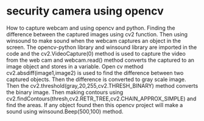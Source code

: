 # security camera using opencv
  How to capture webcam and using opencv and python. Finding the difference between the captured images using cv2 function. Then using winsound to make sound when the webcam captures an object in the screen.  The opencv-python library and winsound library are imported in the code and the cv2.VideoCapture(0) method is used to capture the video from the web cam and webcam.read() method converts the captured to an image object and stores in a variable.  Open cv method cv2.absdiff(image1,image2) is used to find the difference between two captured objects. Then the difference is converted to gray scale image. Then the cv2.threshold(gray,20,255,cv2.THRESH_BINARY) method converts the binary image.   Then making contours using cv2.findContours(thresh,cv2.RETR_TREE,cv2.CHAIN_APPROX_SIMPLE) and find the areas.  If any object found then this opencv project will make a sound using winsound.Beep(500,100) method.
  

